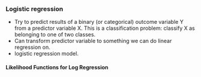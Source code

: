 ### Logistic regression
- Try to predict results of a binary (or categorical) outcome variable Y from a predictor variable X. This is a classification problem: classify X as belonging to one of two classes.
- Can transform predictor variable to something we can do linear regression on.
- logistic regression model.

#### Likelihood Functions for Log Regression
